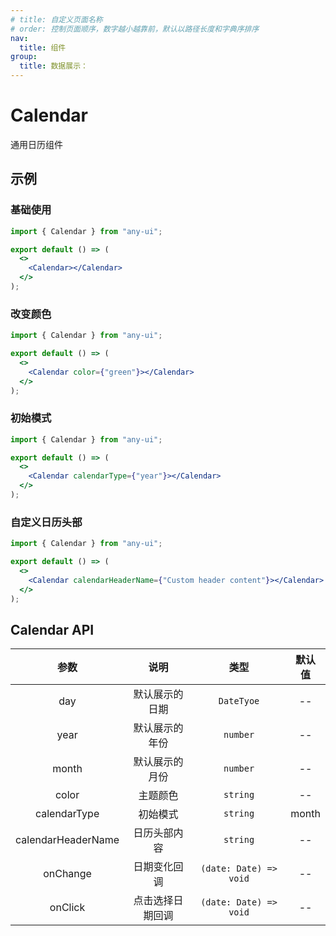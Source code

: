 ```yaml
---
# title: 自定义页面名称
# order: 控制页面顺序，数字越小越靠前，默认以路径长度和字典序排序
nav:
  title: 组件
group:
  title: 数据展示：
---
```


# Calendar

通用日历组件

## 示例

### 基础使用

```jsx
import { Calendar } from "any-ui";

export default () => (
  <>
    <Calendar></Calendar>
  </>
);
```

### 改变颜色

```jsx
import { Calendar } from "any-ui";

export default () => (
  <>
    <Calendar color={"green"}></Calendar>
  </>
);
```

### 初始模式

```jsx
import { Calendar } from "any-ui";

export default () => (
  <>
    <Calendar calendarType={"year"}></Calendar>
  </>
);
```

### 自定义日历头部

```jsx
import { Calendar } from "any-ui";

export default () => (
  <>
    <Calendar calendarHeaderName={"Custom header content"}></Calendar>
  </>
);
```

## Calendar API

|        参数        |       说明       |          类型          | 默认值 |
| :----------------: | :--------------: | :--------------------: | :----: |
|        day         |  默认展示的日期  |       `DateTyoe`       |   --   |
|        year        |  默认展示的年份  |        `number`        |   --   |
|       month        |  默认展示的月份  |        `number`        |   --   |
|       color        |     主题颜色     |        `string`        |   --   |
|    calendarType    |     初始模式     |        `string`        | month  |
| calendarHeaderName |   日历头部内容   |        `string`        |   --   |
|      onChange      |   日期变化回调   | `(date: Date) => void` |   --   |
|      onClick       | 点击选择日期回调 | `(date: Date) => void` |   --   |
